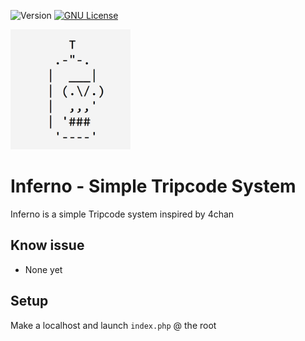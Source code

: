 ![Version](https://img.shields.io/badge/version-1.2-blue.svg?cacheSeconds=2592000) [![GNU License](https://img.shields.io/badge/license-GNU-blue.svg)](https://github.com/strawberry-development/generative-art-cellular-patterns/blob/main/LICENSE)

![Logo](img/logo/android-chrome-192x192.png "Logo")
# Inferno - Simple Tripcode System
Inferno is a simple Tripcode system inspired by 4chan
## Know issue
- None yet

## Setup
Make a localhost and launch `index.php` @ the root
